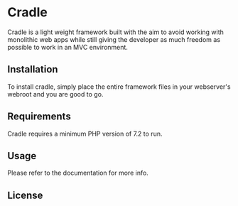 # Cradle

Cradle is a light weight framework built with the aim to avoid working with monolithic web apps while still giving the developer as much freedom as possible to work in an MVC environment.

## Installation

To install cradle, simply place the entire framework files in your webserver's webroot and you are good to go.

## Requirements

Cradle requires a minimum PHP version of 7.2 to run.

## Usage

Please refer to the documentation for more info.

## License
